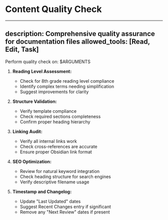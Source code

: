 # Content Quality Check
---
description: Comprehensive quality assurance for documentation files
allowed_tools: [Read, Edit, Task]
---

Perform quality check on: $ARGUMENTS

1. **Reading Level Assessment:**
   - Check for 8th grade reading level compliance
   - Identify complex terms needing simplification
   - Suggest improvements for clarity

2. **Structure Validation:**
   - Verify template compliance
   - Check required sections completeness
   - Confirm proper heading hierarchy

3. **Linking Audit:**
   - Verify all internal links work
   - Check cross-references are accurate
   - Ensure proper Obsidian link format

4. **SEO Optimization:**
   - Review for natural keyword integration
   - Check heading structure for search engines
   - Verify descriptive filename usage

5. **Timestamp and Changelog:**
   - Update "Last Updated" dates
   - Suggest Recent Changes entry if significant
   - Remove any "Next Review" dates if present